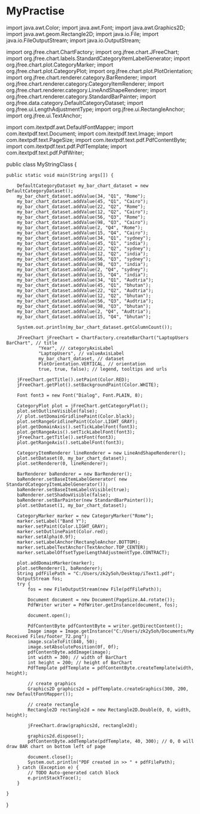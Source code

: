 # MyPractise

import java.awt.Color;
import java.awt.Font;
import java.awt.Graphics2D;
import java.awt.geom.Rectangle2D;
import java.io.File;
import java.io.FileOutputStream;
import java.io.OutputStream;

import org.jfree.chart.ChartFactory;
import org.jfree.chart.JFreeChart;
import org.jfree.chart.labels.StandardCategoryItemLabelGenerator;
import org.jfree.chart.plot.CategoryMarker;
import org.jfree.chart.plot.CategoryPlot;
import org.jfree.chart.plot.PlotOrientation;
import org.jfree.chart.renderer.category.BarRenderer;
import org.jfree.chart.renderer.category.CategoryItemRenderer;
import org.jfree.chart.renderer.category.LineAndShapeRenderer;
import org.jfree.chart.renderer.category.StandardBarPainter;
import org.jfree.data.category.DefaultCategoryDataset;
import org.jfree.ui.LengthAdjustmentType;
import org.jfree.ui.RectangleAnchor;
import org.jfree.ui.TextAnchor;

import com.itextpdf.awt.DefaultFontMapper;
import com.itextpdf.text.Document;
import com.itextpdf.text.Image;
import com.itextpdf.text.PageSize;
import com.itextpdf.text.pdf.PdfContentByte;
import com.itextpdf.text.pdf.PdfTemplate;
import com.itextpdf.text.pdf.PdfWriter;

public class MyStringClass {

	public static void main(String args[]) {

		DefaultCategoryDataset my_bar_chart_dataset = new DefaultCategoryDataset();
		my_bar_chart_dataset.addValue(34, "Q1", "Rome");
		my_bar_chart_dataset.addValue(45, "Q1", "Cairo");
		my_bar_chart_dataset.addValue(22, "Q2", "Rome");
		my_bar_chart_dataset.addValue(12, "Q2", "Cairo");
		my_bar_chart_dataset.addValue(56, "Q3", "Rome");
		my_bar_chart_dataset.addValue(98, "Q3", "Cairo");
		my_bar_chart_dataset.addValue(2, "Q4", "Rome");
		my_bar_chart_dataset.addValue(15, "Q4", "Cairo");
		my_bar_chart_dataset.addValue(34, "Q1", "sydney");
		my_bar_chart_dataset.addValue(45, "Q1", "india");
		my_bar_chart_dataset.addValue(22, "Q2", "sydney");
		my_bar_chart_dataset.addValue(12, "Q2", "india");
		my_bar_chart_dataset.addValue(56, "Q3", "sydney");
		my_bar_chart_dataset.addValue(98, "Q3", "india");
		my_bar_chart_dataset.addValue(2, "Q4", "sydney");
		my_bar_chart_dataset.addValue(15, "Q4", "india");
		my_bar_chart_dataset.addValue(34, "Q1", "Audtria");
		my_bar_chart_dataset.addValue(45, "Q1", "bhutan");
		my_bar_chart_dataset.addValue(22, "Q2", "Audtria");
		my_bar_chart_dataset.addValue(12, "Q2", "bhutan");
		my_bar_chart_dataset.addValue(56, "Q3", "Audtria");
		my_bar_chart_dataset.addValue(98, "Q3", "bhutan");
		my_bar_chart_dataset.addValue(2, "Q4", "Audtria");
		my_bar_chart_dataset.addValue(15, "Q4", "bhutan");

		System.out.println(my_bar_chart_dataset.getColumnCount());

		JFreeChart jFreeChart = ChartFactory.createBarChart("LaptopUsers BarChart", // title
				"Year", // categoryAxisLabel
				"LaptopUsers", // valueAxisLabel
				my_bar_chart_dataset, // dataset
				PlotOrientation.VERTICAL, // orientation
				true, true, false); // legend, tooltips and urls

		jFreeChart.getTitle().setPaint(Color.RED);
		jFreeChart.getPlot().setBackgroundPaint(Color.WHITE);

		Font font3 = new Font("Dialog", Font.PLAIN, 8);

		CategoryPlot plot = jFreeChart.getCategoryPlot();
		plot.setOutlineVisible(false);
		// plot.setDomainGridlinePaint(Color.black);
		plot.setRangeGridlinePaint(Color.LIGHT_GRAY);
		plot.getDomainAxis().setTickLabelFont(font3);
		plot.getRangeAxis().setTickLabelFont(font3);
		jFreeChart.getTitle().setFont(font3);
		plot.getRangeAxis().setLabelFont(font3);

		CategoryItemRenderer lineRenderer = new LineAndShapeRenderer();
		plot.setDataset(0, my_bar_chart_dataset);
		plot.setRenderer(0, lineRenderer);

		BarRenderer baRenderer = new BarRenderer();
		baRenderer.setBaseItemLabelGenerator( new StandardCategoryItemLabelGenerator());
		baRenderer.setBaseItemLabelsVisible(true);
		baRenderer.setShadowVisible(false);
		baRenderer.setBarPainter(new StandardBarPainter());
		plot.setDataset(1, my_bar_chart_dataset);

		CategoryMarker marker = new CategoryMarker("Rome");
		marker.setLabel("Band Y");
		marker.setPaint(Color.LIGHT_GRAY);
		marker.setOutlinePaint(Color.red);
		marker.setAlpha(0.9f);
		marker.setLabelAnchor(RectangleAnchor.BOTTOM);
		marker.setLabelTextAnchor(TextAnchor.TOP_CENTER);
		marker.setLabelOffsetType(LengthAdjustmentType.CONTRACT);
		
		plot.addDomainMarker(marker);
		plot.setRenderer(1, baRenderer);
		String pdfFilePath = "C:/Users/zk2y5oh/Desktop/iText1.pdf";
		OutputStream fos;
		try {
			fos = new FileOutputStream(new File(pdfFilePath));

			Document document = new Document(PageSize.A4.rotate());
			PdfWriter writer = PdfWriter.getInstance(document, fos);

			document.open();

			PdfContentByte pdfContentByte = writer.getDirectContent();
			Image image = Image.getInstance("C:/Users/zk2y5oh/Documents/My Received Files/footer_72.png");
			image.scaleToFit(840, 50);
			image.setAbsolutePosition(0f, 0f);
			pdfContentByte.addImage(image);
			int width = 300; // width of BarChart
			int height = 200; // height of BarChart
			PdfTemplate pdfTemplate = pdfContentByte.createTemplate(width, height);

			// create graphics
			Graphics2D graphics2d = pdfTemplate.createGraphics(300, 200, new DefaultFontMapper());

			// create rectangle
			Rectangle2D rectangle2d = new Rectangle2D.Double(0, 0, width, height);

			jFreeChart.draw(graphics2d, rectangle2d);

			graphics2d.dispose();
			pdfContentByte.addTemplate(pdfTemplate, 40, 300); // 0, 0 will draw BAR chart on bottom left of page

			document.close();
			System.out.println("PDF created in >> " + pdfFilePath);
		} catch (Exception e) {
			// TODO Auto-generated catch block
			e.printStackTrace();
		}

	}

}
